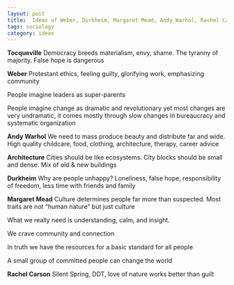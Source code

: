 ```yaml
---
layout: post
title:  Ideas of Weber, Durkheim, Margaret Mead, Andy Warhol, Rachel Carson, .. 
tags: sociology 
category: ideas
---
```



**Tocqueville** Democracy breeds materialism, envy, shame. The tyranny of majority. False hope is dangerous 

**Weber** Protestant ethics, feeling guilty, glorifying work, emphasizing community 

People imagine leaders as super-parents

People imagine change as dramatic and revolutionary yet most changes are very undramatic, it comes mostly through slow changes in bureaucracy and systematic organization 


**Andy Warhol** We need to mass produce beauty and distribute far and wide. High quality childcare, food, clothing, architecture, therapy, career advice 

**Architecture** Cities should be like ecosystems. City blocks should be small and dense. Mix of old & new buildings


**Durkheim** Why are people unhappy? Loneliness, false hope, responsibility of freedom, less time with friends and family 

**Margaret Mead** Culture determines people far more than suspected. Most traits are not “human nature” but just culture

What we really need is understanding, calm, and insight.

We crave community and connection 

In truth we have the resources for a basic standard for all people 

A small group of committed people can change the world


**Rachel Carson** Silent Spring, DDT, love of nature works better than guilt 
